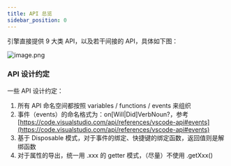```yaml
---
title: API 总览
sidebar_position: 0
---
```


引擎直接提供 9 大类 API，以及若干间接的 API，具体如下图：

![image.png](https://cdn.nlark.com/yuque/0/2022/png/110793/1645445575048-cc511d60-3b84-411d-a70e-21b7a596d09c.png#clientId=uaab5e9c4-fa7b-4&crop=0&crop=0&crop=1&crop=1&from=paste&height=695&id=u8e1d0318&margin=%5Bobject%20Object%5D&name=image.png&originHeight=1390&originWidth=1278&originalType=binary&ratio=1&rotation=0&showTitle=false&size=410614&status=done&style=none&taskId=u9fdcdcfb-4e8b-4e22-8865-94181f458d0&title=&width=639)

### API 设计约定
一些 API 设计约定：

1. 所有 API 命名空间都按照 variables / functions / events 来组织
2. 事件（events）的命名格式为：on[Will|Did]VerbNoun?，参考 [https://code.visualstudio.com/api/references/vscode-api#events](https://code.visualstudio.com/api/references/vscode-api#events)
3. 基于 Disposable 模式，对于事件的绑定、快捷键的绑定函数，返回值则是解绑函数
4. 对于属性的导出，统一用 .xxx 的 getter 模式，（尽量）不使用 .getXxx()
